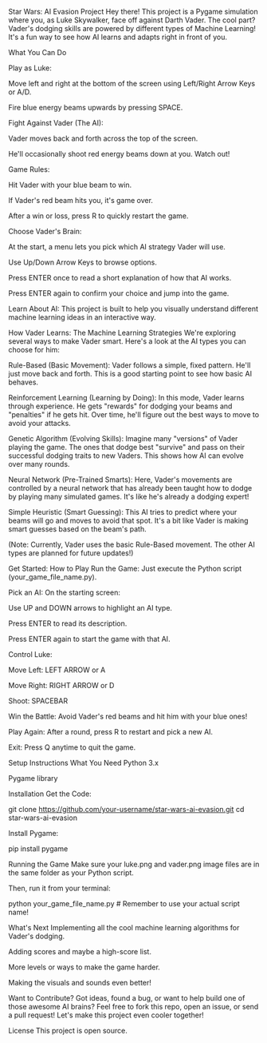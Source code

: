 Star Wars: AI Evasion Project
Hey there! This project is a Pygame simulation where you, as Luke Skywalker, face off against Darth Vader. The cool part? Vader's dodging skills are powered by different types of Machine Learning! It's a fun way to see how AI learns and adapts right in front of you.

What You Can Do

Play as Luke:

Move left and right at the bottom of the screen using Left/Right Arrow Keys or A/D.

Fire blue energy beams upwards by pressing SPACE.

Fight Against Vader (The AI):

Vader moves back and forth across the top of the screen.

He'll occasionally shoot red energy beams down at you. Watch out!

Game Rules:

Hit Vader with your blue beam to win.

If Vader's red beam hits you, it's game over.

After a win or loss, press R to quickly restart the game.

Choose Vader's Brain:

At the start, a menu lets you pick which AI strategy Vader will use.

Use Up/Down Arrow Keys to browse options.

Press ENTER once to read a short explanation of how that AI works.

Press ENTER again to confirm your choice and jump into the game.

Learn About AI: This project is built to help you visually understand different machine learning ideas in an interactive way.

How Vader Learns: The Machine Learning Strategies
We're exploring several ways to make Vader smart. Here's a look at the AI types you can choose for him:

Rule-Based (Basic Movement): Vader follows a simple, fixed pattern. He'll just move back and forth. This is a good starting point to see how basic AI behaves.

Reinforcement Learning (Learning by Doing): In this mode, Vader learns through experience. He gets "rewards" for dodging your beams and "penalties" if he gets hit. Over time, he'll figure out the best ways to move to avoid your attacks.

Genetic Algorithm (Evolving Skills): Imagine many "versions" of Vader playing the game. The ones that dodge best "survive" and pass on their successful dodging traits to new Vaders. This shows how AI can evolve over many rounds.

Neural Network (Pre-Trained Smarts): Here, Vader's movements are controlled by a neural network that has already been taught how to dodge by playing many simulated games. It's like he's already a dodging expert!

Simple Heuristic (Smart Guessing): This AI tries to predict where your beams will go and moves to avoid that spot. It's a bit like Vader is making smart guesses based on the beam's path.

(Note: Currently, Vader uses the basic Rule-Based movement. The other AI types are planned for future updates!)

Get Started: How to Play
Run the Game: Just execute the Python script (your_game_file_name.py).

Pick an AI: On the starting screen:

Use UP and DOWN arrows to highlight an AI type.

Press ENTER to read its description.

Press ENTER again to start the game with that AI.

Control Luke:

Move Left: LEFT ARROW or A

Move Right: RIGHT ARROW or D

Shoot: SPACEBAR

Win the Battle: Avoid Vader's red beams and hit him with your blue ones!

Play Again: After a round, press R to restart and pick a new AI.

Exit: Press Q anytime to quit the game.

Setup Instructions
What You Need
Python 3.x

Pygame library

Installation
Get the Code:

git clone https://github.com/your-username/star-wars-ai-evasion.git
cd star-wars-ai-evasion

Install Pygame:

pip install pygame

Running the Game
Make sure your luke.png and vader.png image files are in the same folder as your Python script.

Then, run it from your terminal:

python your_game_file_name.py # Remember to use your actual script name!

What's Next
Implementing all the cool machine learning algorithms for Vader's dodging.

Adding scores and maybe a high-score list.

More levels or ways to make the game harder.

Making the visuals and sounds even better!

Want to Contribute?
Got ideas, found a bug, or want to help build one of those awesome AI brains? Feel free to fork this repo, open an issue, or send a pull request! Let's make this project even cooler together!

License
This project is open source.
